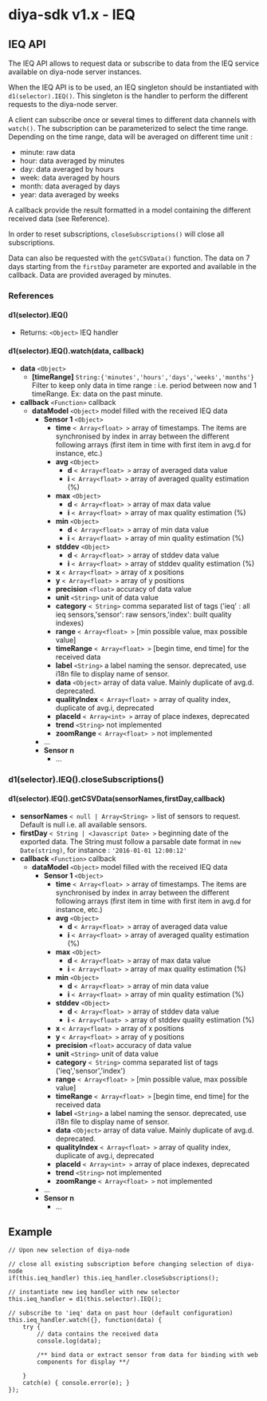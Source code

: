 diya-sdk v1.x - IEQ
===================


## IEQ API

The IEQ API allows to request data or subscribe to data from the IEQ
service available on diya-node server instances.

When the IEQ API is to be used, an IEQ singleton should be
instantiated with ```d1(selector).IEQ()```.  This singleton is the
handler to perform the different requests to the diya-node server.

A client can subscribe once or several times to different data
channels with ```watch()```. The subscription can be parameterized to
select the time range. Depending on the time range, data will be averaged on different time unit :
- minute: raw data
- hour: data averaged by minutes
- day: data averaged by hours
- week: data averaged by hours
- month: data averaged by days
- year: data averaged by weeks

A callback provide the result formatted in a model containing the
different received data (see Reference).


In order to reset subscriptions, ```closeSubscriptions()``` will close
all subscriptions.

Data can also be requested with the ```getCSVData()``` function. The data
on 7 days starting from the ```firstDay``` parameter are exported and
available in the callback. Data are provided averaged by minutes.


### References

#### d1(selector).IEQ()

- Returns: ```<Object>``` IEQ handler



#### d1(selector).IEQ().watch(data, callback)

- **data** ```<Object>```
	- **[timeRange]** ```String:{'minutes','hours','days','weeks','months'}``` Filter to keep only data in time range : i.e. period between now and 1 timeRange. Ex: data on the past minute.
- **callback** ```<Function>``` callback
	- **dataModel** ```<Object>``` model filled with the received IEQ data
		- **Sensor 1** ```<Object>```
			- **time** ```< Array<float> >``` array of timestamps. The items are synchronised by index in array between the different following arrays (first item in time with first item in avg.d for instance, etc.)
			- **avg** ```<Object>```
				- **d** ```< Array<float> >``` array of averaged data value
				- **i** ```< Array<float> >``` array of averaged quality estimation (%)
			- **max** ```<Object>```
				- **d** ```< Array<float> >``` array of max data value
				- **i** ```< Array<float> >``` array of max quality estimation (%)
			- **min** ```<Object>```
				- **d** ```< Array<float> >``` array of min data value
				- **i** ```< Array<float> >``` array of min quality estimation (%)
			- **stddev** ```<Object>```
				- **d** ```< Array<float> >``` array of stddev data value
				- **i** ```< Array<float> >``` array of stddev quality estimation (%)
			- **x** ```< Array<float> >``` array of x positions
			- **y** ```< Array<float> >``` array of y positions
			- **precision** ```<float>``` accuracy of data value
			- **unit** ```<String>``` unit of data value
			- **category** ```< String>``` comma separated list of tags ('ieq' : all ieq sensors,'sensor': raw sensors,'index': built quality indexes)
			- **range** ```< Array<float> >``` [min possible value, max possible value]
			- **timeRange** ```< Array<float> >``` [begin time, end time] for the received data
			- **label** ```<String>``` a label naming the sensor. deprecated, use i18n file to display name of sensor.
			- **data** ```<Object>``` array of data value. Mainly duplicate of avg.d. deprecated.
			- **qualityIndex** ```< Array<float> >``` array of quality index, duplicate of avg.i, deprecated
			- **placeId** ```< Array<int> >``` array of place indexes, deprecated
			- **trend** ```<String>``` not implemented
			- **zoomRange** ```< Array<float> >``` not implemented
		- ...
		- **Sensor n**
			- ...


### d1(selector).IEQ().closeSubscriptions()


#### d1(selector).IEQ().getCSVData(sensorNames,firstDay,callback)

- **sensorNames** ```< null | Array<String> >``` list of sensors to request. Default is null i.e. all available sensors.
- **firstDay** ```< String | <Javascript Date> >``` beginning date of the exported data. The String must follow a parsable date format in ```new Date(string)```, for instance : ```'2016-01-01 12:00:12'```
- **callback** ```<Function>``` callback
	- **dataModel** ```<Object>``` model filled with the received IEQ data
		- **Sensor 1** ```<Object>```
			- **time** ```< Array<float> >``` array of timestamps. The items are synchronised by index in array between the different following arrays (first item in time with first item in avg.d for instance, etc.)
			- **avg** ```<Object>```
				- **d** ```< Array<float> >``` array of averaged data value
				- **i** ```< Array<float> >``` array of averaged quality estimation (%)
			- **max** ```<Object>```
				- **d** ```< Array<float> >``` array of max data value
				- **i** ```< Array<float> >``` array of max quality estimation (%)
			- **min** ```<Object>```
				- **d** ```< Array<float> >``` array of min data value
				- **i** ```< Array<float> >``` array of min quality estimation (%)
			- **stddev** ```<Object>```
				- **d** ```< Array<float> >``` array of stddev data value
				- **i** ```< Array<float> >``` array of stddev quality estimation (%)
			- **x** ```< Array<float> >``` array of x positions
			- **y** ```< Array<float> >``` array of y positions
			- **precision** ```<float>``` accuracy of data value
			- **unit** ```<String>``` unit of data value
			- **category** ```< String>``` comma separated list of tags ('ieq','sensor','index')
			- **range** ```< Array<float> >``` [min possible value, max possible value]
			- **timeRange** ```< Array<float> >``` [begin time, end time] for the received data
			- **label** ```<String>``` a label naming the sensor. deprecated, use i18n file to display name of sensor.
			- **data** ```<Object>``` array of data value. Mainly duplicate of avg.d. deprecated.
			- **qualityIndex** ```< Array<float> >``` array of quality index, duplicate of avg.i, deprecated
			- **placeId** ```< Array<int> >``` array of place indexes, deprecated
			- **trend** ```<String>``` not implemented
			- **zoomRange** ```< Array<float> >``` not implemented
		- ...
		- **Sensor n**
			- ...


## Example


```
// Upon new selection of diya-node

// close all existing subscription before changing selection of diya-node
if(this.ieq_handler) this.ieq_handler.closeSubscriptions();

// instantiate new ieq handler with new selector
this.ieq_handler = d1(this.selector).IEQ();

// subscribe to 'ieq' data on past hour (default configuration)
this.ieq_handler.watch({}, function(data) {
	try {
		// data contains the received data
		console.log(data);

		/** bind data or extract sensor from data for binding with web
		components for display **/

	}
	catch(e) { console.error(e); }
});

```

